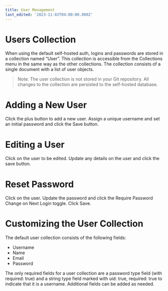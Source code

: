 ```yaml
---
title: User Management
last_edited: '2023-11-02T04:00:00.000Z'
---
```


# Users Collection

When using the default self-hosted auth, logins and passwords are stored in a collection named “User”. This collection is accessible from the Collections menu in the same way as the other collections. The collection consists of a single document with a list of user objects.

> Note: The user collection is not stored in your Git repository. All changes to the collection are persisted to the self-hosted database.

# Adding a New User

Click the plus button to add a new user. Assign a unique username and set an initial password and click the Save button.

# Editing a User

Click on the user to be edited. Update any details on the user and click the save button.

# Reset Password

Click on the user. Update the password and click the Require Password Change on Next Login toggle. Click Save.

# Customizing the User Collection

The default user collection consists of the following fields:

* Username
* Name
* Email
* Password

The only required fields for a user collection are a password type field (with required: true) and a string type field marked with uid: true, required: true to indicate that it is a username. Additional fields can be added as needed.
